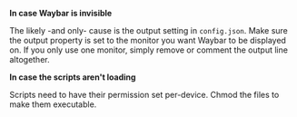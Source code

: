 __In case Waybar is invisible__

The likely -and only- cause is the output setting in ``config.json``. Make sure the output property is set to the monitor you want Waybar to be displayed on. If you only use one monitor, simply remove or comment the output line altogether.

__In case the scripts aren't loading__

Scripts need to have their permission set per-device. Chmod the files to make them executable.
